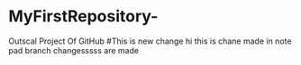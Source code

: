 # MyFirstRepository-
Outscal Project Of GitHub
#This is new change
hi this is chane made in note pad
branch changesssss are made
